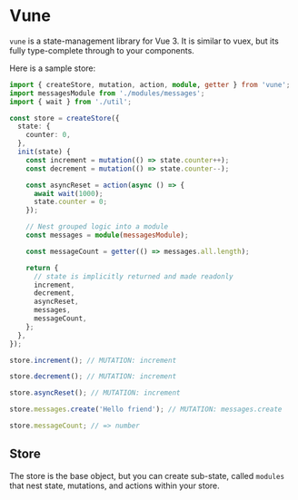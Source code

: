 # Vune

`vune` is a state-management library for Vue 3. It is similar to vuex, but its fully type-complete through to your components.

Here is a sample store:

```ts
import { createStore, mutation, action, module, getter } from 'vune';
import messagesModule from './modules/messages';
import { wait } from './util';

const store = createStore({
  state: {
    counter: 0,
  },
  init(state) {
    const increment = mutation(() => state.counter++);
    const decrement = mutation(() => state.counter--);

    const asyncReset = action(async () => {
      await wait(1000);
      state.counter = 0;
    });

    // Nest grouped logic into a module
    const messages = module(messagesModule);

    const messageCount = getter(() => messages.all.length);

    return {
      // state is implicitly returned and made readonly
      increment,
      decrement,
      asyncReset,
      messages,
      messageCount,
    };
  },
});

store.increment(); // MUTATION: increment

store.decrement(); // MUTATION: increment

store.asyncReset(); // MUTATION: increment

store.messages.create('Hello friend'); // MUTATION: messages.create

store.messageCount; // => number
```

## Store

The store is the base object, but you can create sub-state, called `modules` that nest state, mutations, and actions within your store.
